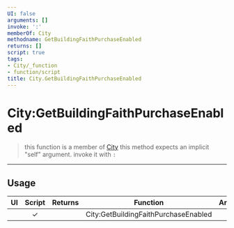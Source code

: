 ```yaml
---
UI: false
arguments: []
invoke: ':'
memberOf: City
methodname: GetBuildingFaithPurchaseEnabled
returns: []
script: true
tags:
- City/_function
- function/script
title: City.GetBuildingFaithPurchaseEnabled
---
```

# City:GetBuildingFaithPurchaseEnabled
> this function is a member of [City](civ-6/lua/City.md)
> this method expects an implicit "self" argument. invoke it with `:`
-----
## Usage
|  UI | Script | Returns | Function | Arguments |
|:---:|:------:|-------:|:--------:|:---------|
| |✓||City:GetBuildingFaithPurchaseEnabled||
